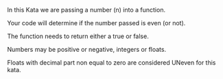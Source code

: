 In this Kata we are passing a number (n) into a function. 

Your code will determine if the number passed is even (or not). 

The function needs to return either a true or false. 

Numbers may be positive or negative, integers or floats.

Floats with decimal part non equal to zero are considered UNeven for this kata.